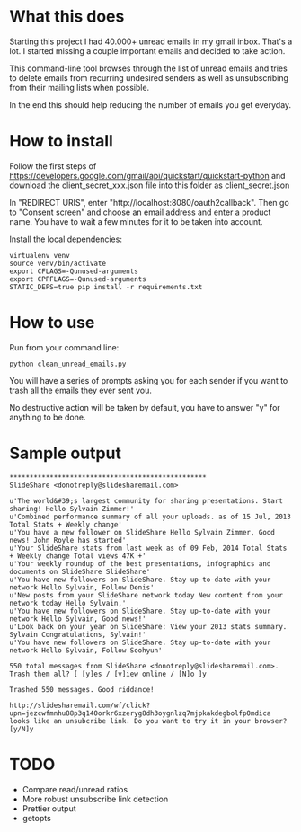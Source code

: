 What this does
==============

Starting this project I had 40.000+ unread emails in my gmail inbox. That's a lot. I started missing a couple important emails and decided to take action.

This command-line tool browses through the list of unread emails and tries to delete emails from recurring undesired senders as well as unsubscribing from their mailing lists when possible.

In the end this should help reducing the number of emails you get everyday.

How to install
==============

Follow the first steps of https://developers.google.com/gmail/api/quickstart/quickstart-python and download the client_secret_xxx.json file into this folder as client_secret.json

In "REDIRECT URIS", enter "http://localhost:8080/oauth2callback". Then go to "Consent screen" and choose an email address and enter a product name. You have to wait a few minutes for it to be taken into account.

Install the local dependencies:

```
virtualenv venv
source venv/bin/activate
export CFLAGS=-Qunused-arguments
export CPPFLAGS=-Qunused-arguments
STATIC_DEPS=true pip install -r requirements.txt
```


How to use
==========

Run from your command line:

```
python clean_unread_emails.py
```

You will have a series of prompts asking you for each sender if you want to trash all the emails they ever sent you.

No destructive action will be taken by default, you have to answer "y" for anything to be done.


Sample output
=============

```
*************************************************
SlideShare <donotreply@slidesharemail.com>

u'The world&#39;s largest community for sharing presentations. Start sharing! Hello Sylvain Zimmer!'
u'Combined performance summary of all your uploads. as of 15 Jul, 2013 Total Stats + Weekly change'
u'You have a new follower on SlideShare Hello Sylvain Zimmer, Good news! John Royle has started'
u'Your SlideShare stats from last week as of 09 Feb, 2014 Total Stats + Weekly change Total views 47K +'
u'Your weekly roundup of the best presentations, infographics and documents on SlideShare SlideShare'
u'You have new followers on SlideShare. Stay up-to-date with your network Hello Sylvain, Follow Denis'
u'New posts from your SlideShare network today New content from your network today Hello Sylvain,'
u'You have new followers on SlideShare. Stay up-to-date with your network Hello Sylvain, Good news!'
u'Look back on your year on SlideShare: View your 2013 stats summary. Sylvain Congratulations, Sylvain!'
u'You have new followers on SlideShare. Stay up-to-date with your network Hello Sylvain, Follow Soohyun'

550 total messages from SlideShare <donotreply@slidesharemail.com>. Trash them all? [ [y]es / [v]iew online / [N]o ]y

Trashed 550 messages. Good riddance!

http://slidesharemail.com/wf/click?upn=jezcwfmnhu88p3q140orkr6xzeryg8dh3oygnlzq7mjpkakdegbolfp0mdica looks like an unsubcribe link. Do you want to try it in your browser? [y/N]y

```

TODO
====

 - Compare read/unread ratios
 - More robust unsubscribe link detection
 - Prettier output
 - getopts

